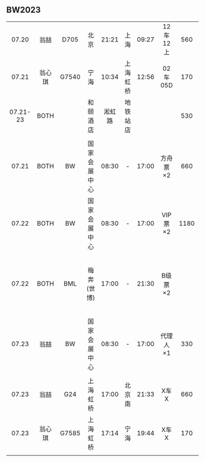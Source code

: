 ## BW2023

|        |      |      |            |       |        |       |         |      |      |
| :----: | :--: | :--: | :--------: | :---: |  :--:  | :---: | :-----: | :--: | :--: |
| 07.20  | 翁喆 | D705 |    北京    | 21:21 |  上海  | 09:27 | 12车12上|  560 |      |
| 07.21  |翁心琪| G7540|    宁海    | 10:34 |上海虹桥| 12:56 | 02车05D |  170 |      |
|07.21-23| BOTH |      |  和颐酒店  | 淞虹路|地铁站店|       |         |  530 | 地铁30分钟 |
|        |      |      |            |       |        |       |         |      |      |
| 07.21  | BOTH | BW   |国家会展中心| 08:30 |   -    | 17:00 | 方舟票×2|  660 | 待购买，地铁30分钟 |
| 07.22  | BOTH | BW   |国家会展中心| 08:30 |   -    | 17:00 | VIP票×2 | 1180 | 待购买，地铁30分钟 |
| 07.22  | BOTH | BML  | 梅奔(世博) | 17:00 |   -    | 21:30 | B级票×2 |      | 待购买，BW-BML地铁1小时 |
| 07.23  | 翁喆 | BW   |国家会展中心| 08:30 |   -    | 17:00 | 代理人×1|  330 | 待购买，地铁30分钟 |
|        |      |      |            |       |        |       |         |      |      |
| 07.23  | 翁喆 | G24  |  上海虹桥  | 17:00 | 北京南 | 21:33 | X车X    |  660 | 待购买 |
| 07.23  |翁心琪| G7585|  上海虹桥  | 17:14 |  宁海  | 19:44 | X车X    |  170 | 待购买 |
|        |      |      |            |       |        |       |         |      |      |
